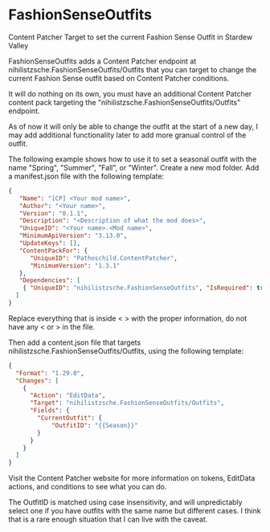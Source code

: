 # FashionSenseOutfits
 Content Patcher Target to set the current Fashion Sense Outfit in Stardew Valley

FashionSenseOutfits adds a Content Patcher endpoint at nihilistzsche.FashionSenseOutfits/Outfits that you can target to change the current Fashion Sense outfit based on Content Patcher conditions.

It will do nothing on its own, you must have an additional Content Patcher content pack targeting the "nihilistzsche.FashionSenseOutfits/Outfits" endpoint. 

As of now it will only be able to change the outfit at the start of a new day, I may add additional functionality later to add more granual control of the outfit.

The following example shows how to use it to set a seasonal outfit with the name "Spring", "Summer", "Fall", or "Winter".
Create a new mod folder.
Add a manifest.json file with the following template:
```json
{
   "Name": "[CP] <Your mod name>",
   "Author": "<Your name>",
   "Version": "0.1.1",
   "Description": "<Description of what the mod does>",
   "UniqueID": "<Your name>.<Mod name>",
   "MinimumApiVersion": "3.13.0",
   "UpdateKeys": [],
   "ContentPackFor": {
      "UniqueID": "Pathoschild.ContentPatcher",
      "MinimumVersion": "1.3.1"
   },
   "Dependencies": [
	{ "UniqueID": "nihilistzsche.FashionSenseOutfits", "IsRequired": true }
  ]
}
```
Replace everything that is inside < > with the proper information, do not have any < or > in the file.

Then add a content.json file that targets nihilistzsche.FashionSenseOutfits/Outfits, using the following template:
```json
{
  "Format": "1.29.0",
  "Changes": [
    {
      "Action": "EditData",
      "Target": "nihilistzsche.FashionSenseOutfits/Outfits",
      "Fields": {
        "CurrentOutfit": {
          	"OutfitID": "{{Season}}"
        }
	  }
	}
  ]
}
```
Visit the Content Patcher website for more information on tokens, EditData actions, and conditions to see what you can do.

The OutfitID is matched using case insensitivity, and will unpredictably select one if you have outfits with the same name but different cases.
I think that is a rare enough situation that I can live with the caveat.